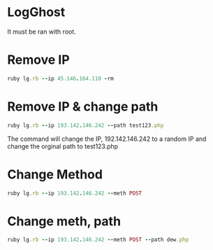 # LogGhost

It must be ran with root. 

# Remove IP
```ruby
ruby lg.rb --ip 45.146.164.110 -rm
```

# Remove IP & change path
```ruby
ruby lg.rb --ip 193.142.146.242 --path test123.php
```
The command will change the IP, 192.142.146.242 to a random IP and change the orginal path to test123.php


# Change Method
```ruby
ruby lg.rb --ip 193.142.146.242 --meth POST
```

# Change meth, path
```ruby
ruby lg.rb --ip 193.142.146.242 --meth POST --path dew.php
```